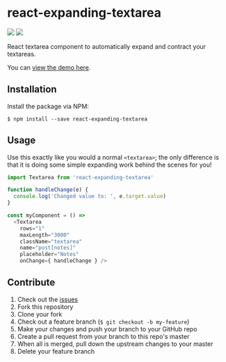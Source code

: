 # react-expanding-textarea
![](https://img.shields.io/npm/dm/react-expanding-textarea.svg)
![](https://img.shields.io/npm/v/react-expanding-textarea.svg)

React textarea component to automatically expand and contract your textareas.

You can [view the demo here](http://rpearce.github.io/react-expanding-textarea/).

## Installation
Install the package via NPM:
```
$ npm install --save react-expanding-textarea
```

## Usage
Use this exactly like you would a normal `<textarea>`; the only
difference is that it is doing some simple expanding work behind the scenes for you!
```js
import Textarea from 'react-expanding-textarea'

function handleChange(e) {
  console.log('Changed value to: ', e.target.value)
}

const myComponent = () =>
  <Textarea
    rows="1"
    maxLength="3000"
    className="textarea"
    name="post[notes]"
    placeholder="Notes"
    onChange={ handleChange } />
```

## Contribute

1. Check out the [issues](https://github.com/rpearce/react-expanding-textarea/issues)
1. Fork this repository
1. Clone your fork
1. Check out a feature branch (`$ git checkout -b my-feature`)
1. Make your changes and push your branch to your GitHub repo
1. Create a pull request from your branch to this repo's master
1. When all is merged, pull down the upstream changes to your master
1. Delete your feature branch
